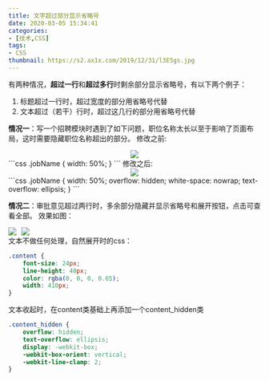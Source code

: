 ```yaml
---
title: 文字超过部分显示省略号
date: 2020-03-05 15:34:41
categories:
- [技术,CSS]
tags:
- CSS
thumbnail: https://s2.ax1x.com/2019/12/31/l3E5gs.jpg
---
```

有两种情况，**超过一行**和**超过多行**时剩余部分显示省略号，有以下两个例子：
1. 标题超过一行时，超过宽度的部分用省略号代替
2. 文本超过（若干）行时，超过这几行的部分用省略号代替
<!-- more -->

**情况一**：写一个招聘模块时遇到了如下问题，职位名称太长以至于影响了页面布局，这时需要隐藏职位名称超出的部分。
修改之前:
<div style="text-align:center;"><img src="/print2.png"></div>
```css
.jobName {
    width: 50%;
}
```
修改之后:
<div style="text-align:center;"><img src="/print1.png"></div>
```css
.jobName {
    width: 50%;
    overflow: hidden;
    white-space: nowrap;
    text-overflow: ellipsis;
}
```
  


**情况二**：审批意见超过两行时，多余部分隐藏并显示省略号和展开按钮，点击可查看全部。
效果如图：
<div style="display:flex;">
<img src="/print3.png">
<div style="width:10px;"></div>
<img src="/print4.png">
</div>
文本不做任何处理，自然展开时的css：

```css
.content {
    font-size: 24px;
    line-height: 40px;
    color: rgba(0, 0, 0, 0.65);
    width: 410px;
}
```

文本收起时，在content类基础上再添加一个content_hidden类
```css
.content_hidden {
    overflow: hidden;
    text-overflow: ellipsis;
    display: -webkit-box;
    -webkit-box-orient: vertical;
    -webkit-line-clamp: 2;
}
```
